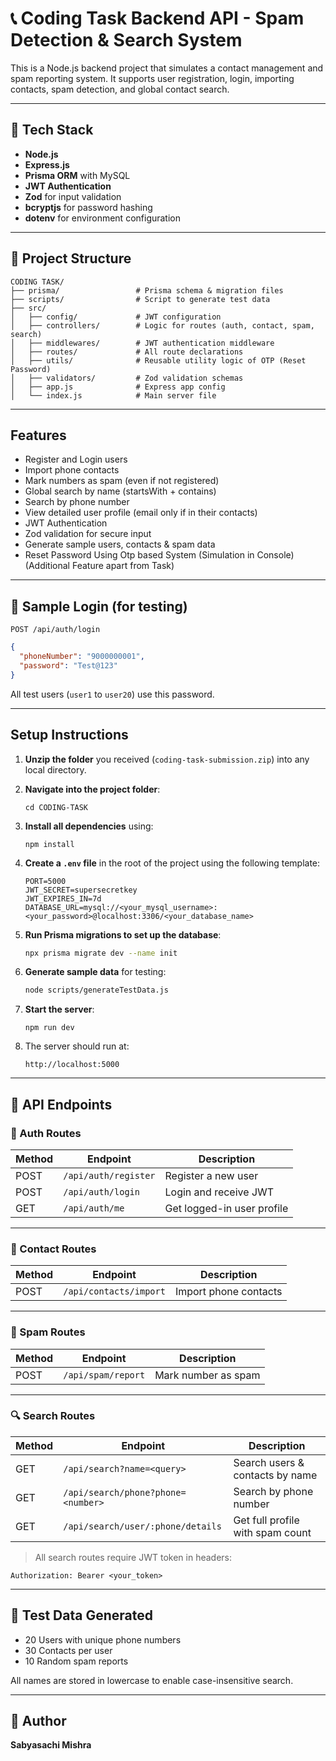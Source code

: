 
# 📞 Coding Task Backend API - Spam Detection & Search System

This is a Node.js backend project that simulates a contact management and spam reporting system. 
It supports user registration, login, importing contacts, spam detection, and global contact search.

---

## 🚀 Tech Stack

- **Node.js**
- **Express.js**
- **Prisma ORM** with MySQL
- **JWT Authentication**
- **Zod** for input validation
- **bcryptjs** for password hashing
- **dotenv** for environment configuration

---

## 📁 Project Structure

```
CODING TASK/
├── prisma/                 # Prisma schema & migration files
├── scripts/                # Script to generate test data
├── src/
│   ├── config/             # JWT configuration
│   ├── controllers/        # Logic for routes (auth, contact, spam, search)
│   ├── middlewares/        # JWT authentication middleware
│   ├── routes/             # All route declarations
│   ├── utils/              # Reusable utility logic of OTP (Reset Password)
│   ├── validators/         # Zod validation schemas
│   ├── app.js              # Express app config
│   └── index.js            # Main server file
```

---

## Features

-  Register and Login users
-  Import phone contacts
-  Mark numbers as spam (even if not registered)
-  Global search by name (startsWith + contains)
-  Search by phone number
-  View detailed user profile (email only if in their contacts)
-  JWT Authentication
-  Zod validation for secure input
-  Generate sample users, contacts & spam data
-  Reset Password Using Otp based System (Simulation in Console) (Additional Feature apart from Task)

---

## 🧪 Sample Login (for testing)

```
POST /api/auth/login
```

```json
{
  "phoneNumber": "9000000001",
  "password": "Test@123"
}
```

All test users (`user1` to `user20`) use this password. 

---

## Setup Instructions

1. **Unzip the folder** you received (`coding-task-submission.zip`) into any local directory.

2. **Navigate into the project folder**:
   ```
   cd CODING-TASK
   ```

3. **Install all dependencies** using:
   ```
   npm install
   ```

4. **Create a `.env` file** in the root of the project using the following template:
   ```env
   PORT=5000
   JWT_SECRET=supersecretkey
   JWT_EXPIRES_IN=7d
   DATABASE_URL=mysql://<your_mysql_username>:<your_password>@localhost:3306/<your_database_name>
   ```

5. **Run Prisma migrations to set up the database**:
   ```bash
   npx prisma migrate dev --name init
   ```

6. **Generate sample data** for testing:
   ```bash
   node scripts/generateTestData.js
   ```

7. **Start the server**:
   ```
   npm run dev
   ```

8. The server should run at:
   ```
   http://localhost:5000
   ```


---

## 📨 API Endpoints

### 🔐 Auth Routes

| Method | Endpoint           | Description          |
|--------|--------------------|----------------------|
| POST   | `/api/auth/register` | Register a new user |
| POST   | `/api/auth/login`    | Login and receive JWT |
| GET    | `/api/auth/me`       | Get logged-in user profile |

---

### 👥 Contact Routes

| Method | Endpoint                | Description           |
|--------|-------------------------|-----------------------|
| POST   | `/api/contacts/import`  | Import phone contacts |

---

### 🚨 Spam Routes

| Method | Endpoint             | Description             |
|--------|----------------------|-------------------------|
| POST   | `/api/spam/report`   | Mark number as spam     |

---

### 🔍 Search Routes

| Method | Endpoint                             | Description                          |
|--------|--------------------------------------|--------------------------------------|
| GET    | `/api/search?name=<query>`           | Search users & contacts by name      |
| GET    | `/api/search/phone?phone=<number>`   | Search by phone number               |
| GET    | `/api/search/user/:phone/details`    | Get full profile with spam count     |

> All search routes require JWT token in headers:
```
Authorization: Bearer <your_token>
```

---

## 🧪 Test Data Generated

- 20 Users with unique phone numbers
- 30 Contacts per user
- 10 Random spam reports

All names are stored in lowercase to enable case-insensitive search.

---

## 👤 Author

**Sabyasachi Mishra**  


